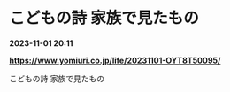 # こどもの詩 家族で見たもの

**2023-11-01 20:11**

**https://www.yomiuri.co.jp/life/20231101-OYT8T50095/**

こどもの詩 家族で見たもの